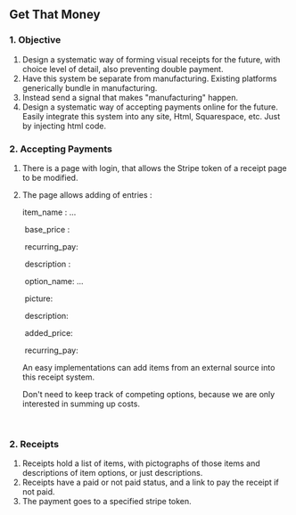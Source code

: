## Get That Money

### 1. Objective

1. Design a systematic way of forming visual receipts for the future, with choice level of detail, also preventing double payment.
2. Have this system be separate from manufacturing. Existing platforms generically bundle in manufacturing.
3. Instead send a signal that makes "manufacturing" happen.
4. Design a systematic way of accepting payments online for the future. Easily integrate this system into any site, Html, Squarespace, etc. Just by injecting html code.



### 2. Accepting Payments

1. There is a page with login, that allows the Stripe token of a receipt page to be modified.

2. The page allows adding of entries :

   item_name : ...

   ​	base_price :

   ​	recurring_pay:

   ​	description :

   ​	option_name: ...

   ​		picture:

   ​		description:

   ​		added_price:

   ​		recurring_pay:

   An easy implementations can add items from an external source into this receipt system.

   Don't need to keep track of competing options, because we are only interested in summing up costs. 

   ​		 

### 2. Receipts

1. Receipts hold a list of items, with pictographs of those items and descriptions of item options, or just descriptions.
2. Receipts have a paid or not paid status, and a link to pay the receipt if not paid.
3. The payment goes to a specified stripe token.